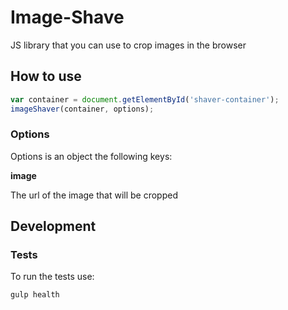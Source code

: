 # Image-Shave

JS library that you can use to crop images in the browser

## How to use

```js
var container = document.getElementById('shaver-container');
imageShaver(container, options);
```

### Options

Options is an object the following keys:

**image**

The url of the image that will be cropped

## Development

### Tests

To run the tests use:

```bash
gulp health
```
